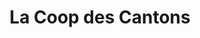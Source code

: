 ---
title: "La Coop des Cantons"
url: /saint-isidore-de-clifton/la-coop-des-cantons/
shop: convenience
---